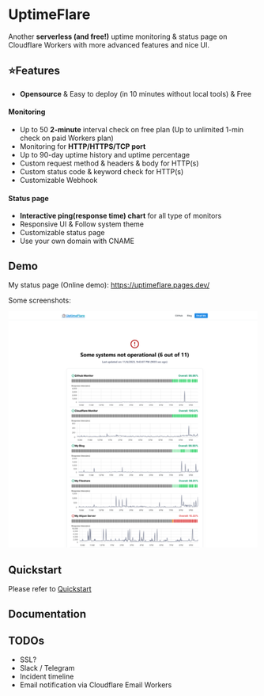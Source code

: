 # UptimeFlare

Another **serverless (and free!)** uptime monitoring & status page on Cloudflare Workers with more advanced features and nice UI.

## ⭐Features

- **Opensource** & Easy to deploy (in 10 minutes without local tools) & Free

#### Monitoring

- Up to 50 **2-minute** interval check on free plan (Up to unlimited 1-min check on paid Workers plan)
- Monitoring for **HTTP/HTTPS/TCP port**
- Up to 90-day uptime history and uptime percentage
- Custom request method & headers & body for HTTP(s)
- Custom status code & keyword check for HTTP(s)
- Customizable Webhook

#### Status page

- **Interactive ping(response time) chart** for all type of monitors
- Responsive UI & Follow system theme
- Customizable status page
- Use your own domain with CNAME

## Demo

My status page (Online demo): https://uptimeflare.pages.dev/

Some screenshots:

![Desktop, Light theme](docs/desktop.png)

## Quickstart

Please refer to [Quickstart](https://github.com/lyc8503/UptimeFlare/wiki/Quickstart)

## Documentation

## TODOs

- SSL?
- Slack / Telegram
- Incident timeline
- Email notification via Cloudflare Email Workers
